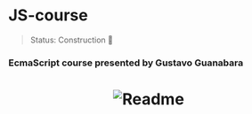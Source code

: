 # JS-course

> Status: Construction 🚧

### EcmaScript course presented by Gustavo Guanabara

<h1 align="center">
  <img alt="Readme" title="Readme" src="https://user-images.githubusercontent.com/87916631/169149788-294d2c6c-425a-4d69-b98c-9e30466dc368.gif"/>
</h1>

